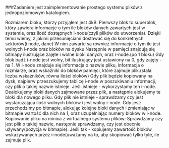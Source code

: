 
###Zadaniem jest zaimplementowanie prostego systemu plików z jednopoziomowym katalogiem.

Rozmiarem bloku, którzy przyjąłem jest 4kB. Pierwszy blok to superblok, który zawiera informacje o tym ile bloków danych zawartych jest w systemie, oraz ilość dostępnych i-node(czyli plików do utworzenia). Dzięki temu wiemy, z jakimi przesunięciami dostawać się do konkretnych sektorów(i node, dane)
W nim zawarte są również informacje o tym ile jest wolnych i-node oraz bloków na dysku
Następnie w pamięci znajdują się bitmapy ilustrujące zajęte i wolne bloki danych, oraz i-node.(po 1 bloku)
Gdy blok bądź i-node jest wolny, bit ilustrujący jest ustawiony na 0, gdy zajęty - na 1.
W i-node znajduje się informacja o nazwie pliku, informacja o rozmiarze, oraz wskaźniki do bloków pamięci, które zajmuje plik.(stała liczba wskaźników, równa ilości bloków)
Gdy plik będzie kopiowany na dysk, najpierw przeszukujemy tablicę i-node w poszukiwaniu informacji, czy plik o takiej nazwie istnieje. Jeśli istnieje - wykorzystamy ten i-node. Dealokujemy bloki danych zajmowane przez plik, a następnie alokujemy te bloki dla nowego pliku.
Gdy plik nie istnieje - sprawdzamy czy jest wystarczająca ilość wolnych bloków i jest wolny i-node. Gdy jest:
przechodzimy po bitmapie, alokując kolejne bloki danych i zmieniając w bitmapie wartość dla nich na 1, oraz uzupełniając numery bloków w i-node.
Kopiowanie pliku na minixa z wirtualnego systemu plików:
Sprawdzamy czy jest plik o takiej nazwie, następnie sprawdzamy, czy jest obecnie używany(pozycja w bitmapie).
Jeśli tak - kopiujemy zawartość bloków wskazywanych przez i-node(uważamy na to, aby skopiować tylko tyle, ile zajmuje plik.




